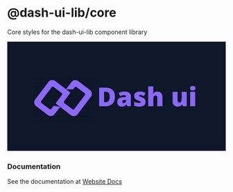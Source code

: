 # @dash-ui-lib/core

Core styles for the dash-ui-lib component library

![Dash UI](https://github.com/DashReact/dash-ui/blob/main/media/icon.png?raw=true)

### Documentation

See the documentation at [Website Docs](https://dash-ui-dashreact.vercel.app/)